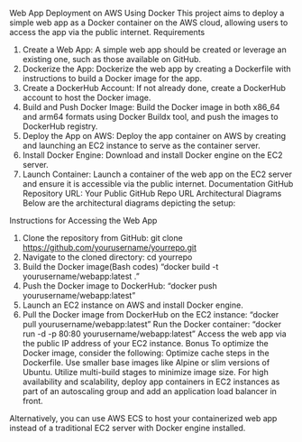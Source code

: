 Web App Deployment on AWS Using Docker
This project aims to deploy a simple web app as a Docker container on the AWS cloud, allowing users to access the app via the public internet.
Requirements
1.	Create a Web App: A simple web app should be created or leverage an existing one, such as those available on GitHub.
2.	Dockerize the App:
 Dockerize the web app by creating a Dockerfile with instructions to build a Docker image for the app.
3.	Create a DockerHub Account: 
If not already done, create a DockerHub account to host the Docker image.
4.	Build and Push Docker Image: 
Build the Docker image in both x86_64 and arm64 formats using Docker Buildx tool, and push the images to DockerHub registry.
5.	Deploy the App on AWS: 
Deploy the app container on AWS by creating and launching an EC2 instance to serve as the container server.
6.	Install Docker Engine: 
Download and install Docker engine on the EC2 server.
7.	Launch Container:
 Launch a container of the web app on the EC2 server and ensure it is accessible via the public internet.
Documentation
GitHub Repository
URL: Your Public GitHub Repo URL
Architectural Diagrams
Below are the architectural diagrams depicting the setup:

 
 Instructions for Accessing the Web App
1.	Clone the repository from GitHub: git clone https://github.com/yourusername/yourrepo.git
2.	Navigate to the cloned directory: cd yourrepo
3.	Build the Docker image(Bash codes)
“docker build -t yourusername/webapp:latest .”
4.	Push the Docker image to DockerHub:
“docker push yourusername/webapp:latest”
5.	Launch an EC2 instance on AWS and install Docker engine.
6.	Pull the Docker image from DockerHub on the EC2 instance:
“docker pull yourusername/webapp:latest”
Run the Docker container:
“docker run -d -p 80:80 yourusername/webapp:latest”
Access the web app via the public IP address of your EC2 instance.
Bonus
To optimize the Docker image, consider the following:
Optimize cache steps in the Dockerfile.
Use smaller base images like Alpine or slim versions of Ubuntu.
Utilize multi-build stages to minimize image size.
For high availability and scalability, deploy app containers in EC2 instances as part of an autoscaling group and add an application load balancer in front.

Alternatively, you can use AWS ECS to host your containerized web app instead of a traditional EC2 server with Docker engine installed.
 	
         
